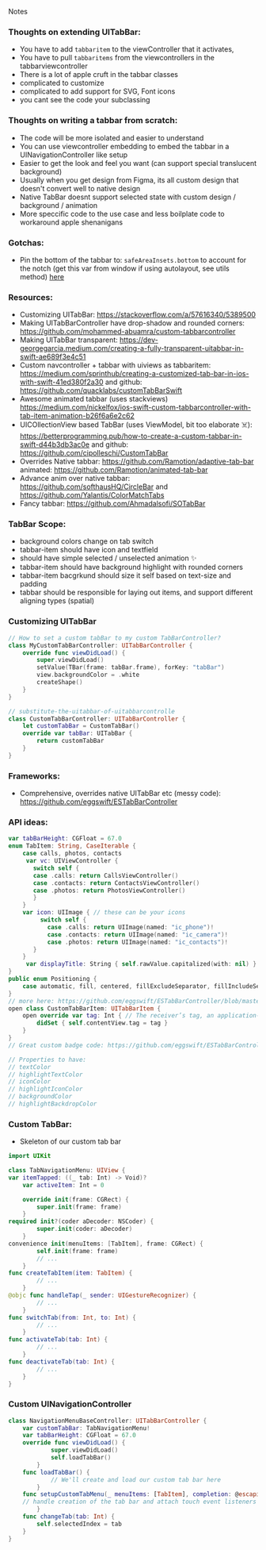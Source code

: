 Notes<!--more-->

### Thoughts on extending UITabBar:
- You have to add `tabbaritem` to the viewController that it activates,
- You have to pull `tabbaritems` from the viewcontrollers in the tabbarviewcontroller
- There is a lot of apple cruft in the tabbar classes
- complicated to customize
- complicated to add support for SVG, Font icons
- you cant see the code your subclassing

### Thoughts on writing a tabbar from scratch:
- The code will be more isolated and easier to understand
- You can use viewcontroller embedding to embed the tabbar in a UINavigationController like setup
- Easier to get the look and feel you want (can support special translucent background)
- Usually when you get design from Figma, its all custom design that doesn't convert well to native design
- Native TabBar doesnt support selected state with custom design / background / animation
- More speccific code to the use case and less boilplate code to workaround apple shenanigans

### Gotchas:
- Pin the bottom of the tabbar to: `safeAreaInsets.bottom` to account for the notch (get this var from window if using autolayout, see utils method) [here](https://stackoverflow.com/questions/46829840/get-safe-area-inset-top-and-bottom-heights)

### Resources:
- Customizing UITabBar: https://stackoverflow.com/a/57616340/5389500
- Making UITabBarController have drop-shadow and rounded corners: https://github.com/mohammed-abuamra/custom-tabbarcontroller
- Making UITabBar transparent: https://dev-georgegarcia.medium.com/creating-a-fully-transparent-uitabbar-in-swift-ae689f3e4c51
- Custom navcontroller + tabbar with uiviews as tabbaritem: https://medium.com/sprinthub/creating-a-customized-tab-bar-in-ios-with-swift-41ed380f2a30 and github: https://github.com/quacklabs/customTabBarSwift
- Awesome animated tabbar (uses stackviews) https://medium.com/nickelfox/ios-swift-custom-tabbarcontroller-with-tab-item-animation-b26f6a6e2c62
- UICOllectionView based TabBar (uses ViewModel, bit too elaborate ☠️): https://betterprogramming.pub/how-to-create-a-custom-tabbar-in-swift-d44b3db3ac0e and github: https://github.com/cipolleschi/CustomTabBar
- Overrides Native tabbar: https://github.com/Ramotion/adaptive-tab-bar animated: https://github.com/Ramotion/animated-tab-bar
- Advance anim over native tabbar: https://github.com/softhausHQ/CircleBar and https://github.com/Yalantis/ColorMatchTabs
- Fancy tabbar: https://github.com/Ahmadalsofi/SOTabBar

### TabBar Scope:
- background colors change on tab switch
- tabbar-item should have icon and textfield
- should have simple selected / unselected animation ✨
- tabbar-item should have background highlight with rounded corners
- tabbar-item bacgrkund should size it self based on text-size and padding
- tabbar should be responsible for laying out items, and support different aligning types (spatial)

### Customizing UITabBar
```swift
// How to set a custom tabBar to my custom TabBarController?
class MyCustomTabBarController: UITabBarController {
	override func viewDidLoad() {
        super.viewDidLoad()
        setValue(TBar(frame: tabBar.frame), forKey: "tabBar")
        view.backgroundColor = .white
        createShape()
    }
}
```

```swift
// substitute-the-uitabbar-of-uitabbarcontrolle
class CustomTabBarController: UITabBarController {
    let customTabBar = CustomTabBar()
    override var tabBar: UITabBar {
        return customTabBar
    }
}
```

### Frameworks:
- Comprehensive, overrides native UITabBar etc (messy code): https://github.com/eggswift/ESTabBarController


### API ideas:
```swift
var tabBarHeight: CGFloat = 67.0
enum TabItem: String, CaseIterable {
	case calls, photos, contacts
	 var vc: UIViewController {
	   switch self {
	   case .calls: return CallsViewController()
	   case .contacts: return ContactsViewController()
	   case .photos: return PhotosViewController()
	   }
	}
    var icon: UIImage { // these can be your icons
		 switch self {
		   case .calls: return UIImage(named: "ic_phone")!
		   case .contacts: return UIImage(named: "ic_camera")!
		   case .photos: return UIImage(named: "ic_contacts")!
	   }
    }
	 var displayTitle: String { self.rawValue.capitalized(with: nil) }
}
public enum Positioning {
    case automatic, fill, centered, fillExcludeSeparator, fillIncludeSeparator
}
// more here: https://github.com/eggswift/ESTabBarController/blob/master/Sources/ESTabBarItem.swift
open class CustomTabBarItem: UITabBarItem {
    open override var tag: Int { // The receiver’s tag, an application-supplied integer that you can use to identify bar item objects in your application. default is `0`
        didSet { self.contentView.tag = tag }
    }
}
// Great custom badge code: https://github.com/eggswift/ESTabBarController/blob/master/Sources/ESTabBarItemBadgeView.swift

// Properties to have:
// textColor
// highlightTextColor
// iconColor
// highlightIconColor
// backgroundColor
// highlightBackdropColor
```

### Custom TabBar:
- Skeleton of our custom tab bar
```swift
import UIKit

class TabNavigationMenu: UIView {
var itemTapped: ((_ tab: Int) -> Void)?
    var activeItem: Int = 0

    override init(frame: CGRect) {
        super.init(frame: frame)
    }
required init?(coder aDecoder: NSCoder) {
        super.init(coder: aDecoder)
    }
convenience init(menuItems: [TabItem], frame: CGRect) {
        self.init(frame: frame)
        // ...
    }
func createTabItem(item: TabItem) {
        // ...
    }
@objc func handleTap(_ sender: UIGestureRecognizer) {
        // ...
    }
func switchTab(from: Int, to: Int) {
        // ...    
    }
func activateTab(tab: Int) {
        // ...
    }
func deactivateTab(tab: Int) {
        // ...
    }
}
```
### Custom UINavigationController
```swift
class NavigationMenuBaseController: UITabBarController {
    var customTabBar: TabNavigationMenu!
    var tabBarHeight: CGFloat = 67.0
	override func viewDidLoad() {
	        super.viewDidLoad()
	        self.loadTabBar()
	    }
	func loadTabBar() {
	        // We'll create and load our custom tab bar here
	    }
	func setupCustomTabMenu(_ menuItems: [TabItem], completion: @escaping ([UIViewController]) -> Void) {
	// handle creation of the tab bar and attach touch event listeners
	    }
	func changeTab(tab: Int) {
        self.selectedIndex = tab
    }
}
```

